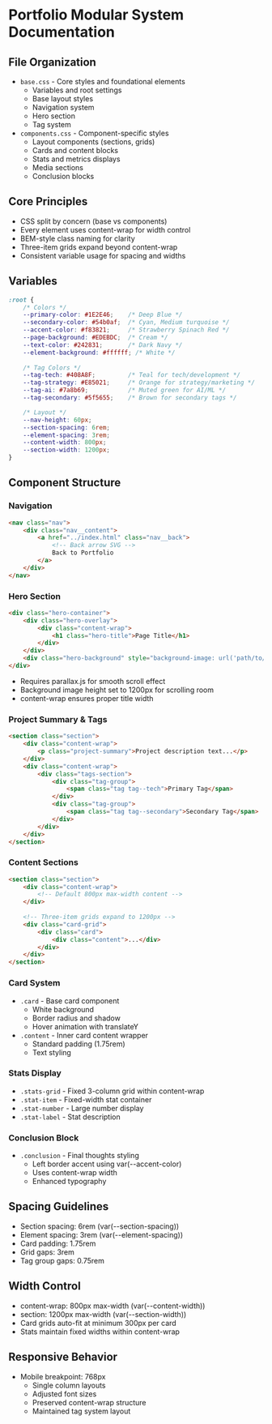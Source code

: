# Portfolio Modular System Documentation

## File Organization
- `base.css` - Core styles and foundational elements
  - Variables and root settings
  - Base layout styles
  - Navigation system
  - Hero section
  - Tag system
- `components.css` - Component-specific styles
  - Layout components (sections, grids)
  - Cards and content blocks
  - Stats and metrics displays
  - Media sections
  - Conclusion blocks

## Core Principles
- CSS split by concern (base vs components)
- Every element uses content-wrap for width control
- BEM-style class naming for clarity
- Three-item grids expand beyond content-wrap
- Consistent variable usage for spacing and widths

## Variables
```css
:root {
    /* Colors */
    --primary-color: #1E2E46;    /* Deep Blue */
    --secondary-color: #54b0af;  /* Cyan, Medium turquoise */
    --accent-color: #f83821;     /* Strawberry Spinach Red */
    --page-background: #EDEBDC;  /* Cream */
    --text-color: #242831;       /* Dark Navy */
    --element-background: #ffffff; /* White */
    
    /* Tag Colors */
    --tag-tech: #408A8F;         /* Teal for tech/development */
    --tag-strategy: #E85021;     /* Orange for strategy/marketing */
    --tag-ai: #7a8b69;           /* Muted green for AI/ML */
    --tag-secondary: #5f5655;    /* Brown for secondary tags */

    /* Layout */
    --nav-height: 60px;
    --section-spacing: 6rem;
    --element-spacing: 3rem;
    --content-width: 800px;
    --section-width: 1200px;
}
```

## Component Structure

### Navigation
```html
<nav class="nav">
    <div class="nav__content">
        <a href="../index.html" class="nav__back">
            <!-- Back arrow SVG -->
            Back to Portfolio
        </a>
    </div>
</nav>
```

### Hero Section
```html
<div class="hero-container">
    <div class="hero-overlay">
        <div class="content-wrap">
            <h1 class="hero-title">Page Title</h1>
        </div>
    </div>
    <div class="hero-background" style="background-image: url('path/to/image.webp');"></div>
</div>
```
- Requires parallax.js for smooth scroll effect
- Background image height set to 1200px for scrolling room
- content-wrap ensures proper title width

### Project Summary & Tags
```html
<section class="section">
    <div class="content-wrap">
        <p class="project-summary">Project description text...</p>
    </div>
    <div class="content-wrap">
        <div class="tags-section">
            <div class="tag-group">
                <span class="tag tag--tech">Primary Tag</span>
            </div>
            <div class="tag-group">
                <span class="tag tag--secondary">Secondary Tag</span>
            </div>
        </div>
    </div>
</section>
```

### Content Sections
```html
<section class="section">
    <div class="content-wrap">
        <!-- Default 800px max-width content -->
    </div>
    
    <!-- Three-item grids expand to 1200px -->
    <div class="card-grid">
        <div class="card">
            <div class="content">...</div>
        </div>
    </div>
</section>
```

### Card System
- `.card` - Base card component
  - White background
  - Border radius and shadow
  - Hover animation with translateY
- `.content` - Inner card content wrapper
  - Standard padding (1.75rem)
  - Text styling

### Stats Display
- `.stats-grid` - Fixed 3-column grid within content-wrap
- `.stat-item` - Fixed-width stat container
- `.stat-number` - Large number display
- `.stat-label` - Stat description

### Conclusion Block
- `.conclusion` - Final thoughts styling
  - Left border accent using var(--accent-color)
  - Uses content-wrap width
  - Enhanced typography

## Spacing Guidelines
- Section spacing: 6rem (var(--section-spacing))
- Element spacing: 3rem (var(--element-spacing))
- Card padding: 1.75rem
- Grid gaps: 3rem
- Tag group gaps: 0.75rem

## Width Control
- content-wrap: 800px max-width (var(--content-width))
- section: 1200px max-width (var(--section-width))
- Card grids auto-fit at minimum 300px per card
- Stats maintain fixed widths within content-wrap

## Responsive Behavior
- Mobile breakpoint: 768px
  - Single column layouts
  - Adjusted font sizes
  - Preserved content-wrap structure
  - Maintained tag system layout